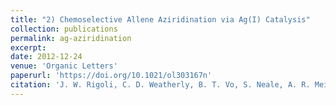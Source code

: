 ```yaml
---
title: "2) Chemoselective Allene Aziridination via Ag(I) Catalysis"
collection: publications
permalink: ag-aziridination
excerpt: 
date: 2012-12-24
venue: 'Organic Letters'
paperurl: 'https://doi.org/10.1021/ol303167n'
citation: 'J. W. Rigoli, C. D. Weatherly, B. T. Vo, S. Neale, A. R. Meis, J. M. Schomaker.  <i>Org. Lett</i>., <strong>2013</strong>, <i>15</i>, 290-293'
---
```

